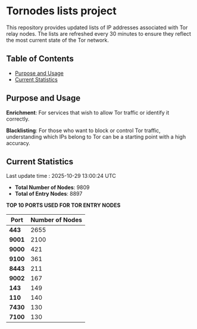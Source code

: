 # Tornodes lists project

This repository provides updated lists of IP addresses associated with Tor relay nodes. The lists are refreshed every 30 minutes to ensure they reflect the most current state of the Tor network.

## Table of Contents

- [Purpose and Usage](#purpose-and-usage)
- [Current Statistics](#current-statistics)


## Purpose and Usage

**Enrichment**: For services that wish to allow Tor traffic or identify it correctly.

**Blacklisting**: For those who want to block or control Tor traffic, understanding which IPs belong to Tor can be a starting point with a high accuracy.

## Current Statistics

Last update time : 2025-10-29 13:00:24 UTC

- **Total Number of Nodes**: 9809
- **Total of Entry Nodes**: 8897

**TOP 10 PORTS USED FOR TOR ENTRY NODES**

| **Port** | **Number of Nodes** |
|------|-----------------|
| **443**   | 2655  |
| **9001**   | 2100  |
| **9000**   | 421  |
| **9100**   | 361  |
| **8443**   | 211  |
| **9002**   | 167  |
| **143**   | 149  |
| **110**   | 140  |
| **7430**   | 130  |
| **7100**   | 130  |

